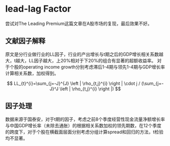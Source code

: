 # lead-lag Factor
  尝试对The Leading Premium这篇文章在A股市场的复现，最后效果不好。

## 文献因子解释
  原文是分行业做行业的LL因子，行业的产出增长与t期之后的GDP增长相关系数越大，t越大，LL因子越大，上20%相对于下20%的组合有显著的超额收益率。
  对于个股的operating income growth分别考虑滞后1-4期与领先1-4期与GDP增长率计算相关系数，加权得到。

$$
 LL_{t}^{i}=\sum_{j=-J}^{J} \left | \rho_{t,j}^{i} \right | \cdot j  / (\sum_{j=-J}^J  \left | \rho_{t,j}^{i} \right |)
$$

## 因子处理
数据来源于国泰安，对于t期的因子，考虑之前8个季度经营性现金流量净额增长率与中国GDP增长率（未除去通胀）的根据相关系数加权的领先期数，在12个季度的跨度下，对于个股在横截面层面分别考虑分组计算spread和回归的方法，t检验均不显著。
